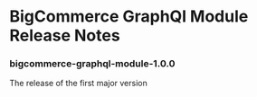 # BigCommerce GraphQl Module Release Notes

### bigcommerce-graphql-module-1.0.0

The release of the first major version
